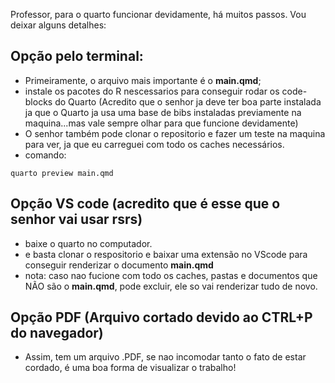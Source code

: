 Professor, para o quarto funcionar devidamente, há muitos passos. Vou deixar alguns detalhes:
## Opção pelo terminal:
- Primeiramente, o arquivo mais importante é o **main.qmd**;
- instale os pacotes do R nescessarios para conseguir rodar os code-blocks do Quarto (Acredito que o senhor ja deve ter boa parte instalada ja que o Quarto ja usa uma base de bibs instaladas previamente na maquina...mas vale sempre olhar para que funcione devidamente)
- O senhor também pode clonar o repositorio e fazer um teste na maquina para ver, ja que eu carreguei com todo os caches necessários.
- comando:
```{prompt}
quarto preview main.qmd
```

## Opção VS code (acredito que é esse que o senhor vai usar rsrs)
- baixe o quarto no computador.
- e basta clonar o respositorio e baixar uma extensão no VScode para conseguir renderizar o documento **main.qmd**
- nota: caso nao fucione com todo os caches, pastas e documentos que NÃO são o **main.qmd**, pode excluir, ele so vai renderizar tudo de novo.

## Opção PDF (Arquivo cortado devido ao CTRL+P do navegador)
- Assim, tem um arquivo .PDF, se nao incomodar tanto o fato de estar cordado, é uma boa forma de visualizar o trabalho!
